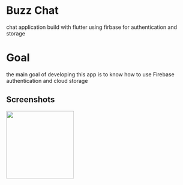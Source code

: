 # Buzz Chat

chat application build with flutter 
using firbase for authentication and storage
# Goal 
the main goal of developing this app is to know how to use Firebase authentication and cloud storage

## Screenshots
<img src="https://github.com/user-attachments/assets/f5681f2b-aa67-4cce-b7b2-7d2c8b5eb5f5" width="180">

